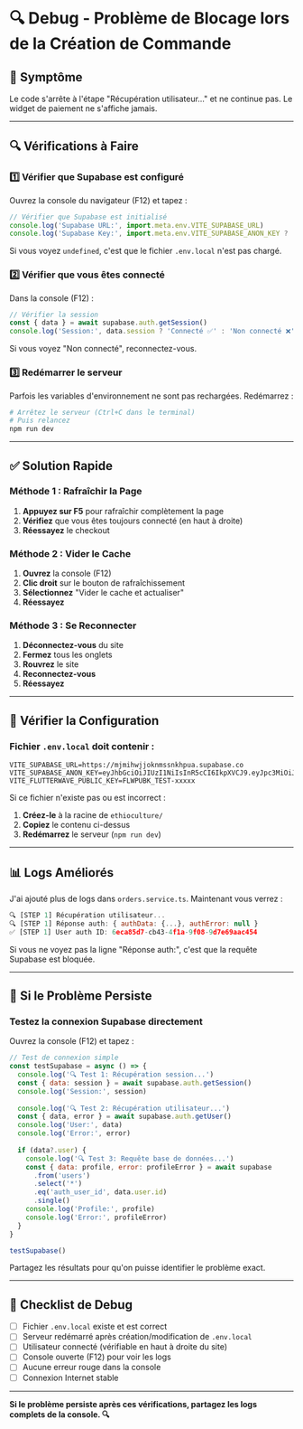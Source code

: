 # 🔍 Debug - Problème de Blocage lors de la Création de Commande

## 🐛 Symptôme

Le code s'arrête à l'étape "Récupération utilisateur..." et ne continue pas. Le widget de paiement ne s'affiche jamais.

---

## 🔍 Vérifications à Faire

### 1️⃣ Vérifier que Supabase est configuré

Ouvrez la console du navigateur (F12) et tapez :

```javascript
// Vérifier que Supabase est initialisé
console.log('Supabase URL:', import.meta.env.VITE_SUPABASE_URL)
console.log('Supabase Key:', import.meta.env.VITE_SUPABASE_ANON_KEY ? 'Configuré ✅' : 'Manquant ❌')
```

Si vous voyez `undefined`, c'est que le fichier `.env.local` n'est pas chargé.

### 2️⃣ Vérifier que vous êtes connecté

Dans la console (F12) :

```javascript
// Vérifier la session
const { data } = await supabase.auth.getSession()
console.log('Session:', data.session ? 'Connecté ✅' : 'Non connecté ❌')
```

Si vous voyez "Non connecté", reconnectez-vous.

### 3️⃣ Redémarrer le serveur

Parfois les variables d'environnement ne sont pas rechargées. Redémarrez :

```bash
# Arrêtez le serveur (Ctrl+C dans le terminal)
# Puis relancez
npm run dev
```

---

## ✅ Solution Rapide

### Méthode 1 : Rafraîchir la Page

1. **Appuyez sur F5** pour rafraîchir complètement la page
2. **Vérifiez** que vous êtes toujours connecté (en haut à droite)
3. **Réessayez** le checkout

### Méthode 2 : Vider le Cache

1. **Ouvrez** la console (F12)
2. **Clic droit** sur le bouton de rafraîchissement
3. **Sélectionnez** "Vider le cache et actualiser"
4. **Réessayez**

### Méthode 3 : Se Reconnecter

1. **Déconnectez-vous** du site
2. **Fermez** tous les onglets
3. **Rouvrez** le site
4. **Reconnectez-vous**
5. **Réessayez**

---

## 🔧 Vérifier la Configuration

### Fichier `.env.local` doit contenir :

```env
VITE_SUPABASE_URL=https://mjmihwjjoknmssnkhpua.supabase.co
VITE_SUPABASE_ANON_KEY=eyJhbGciOiJIUzI1NiIsInR5cCI6IkpXVCJ9.eyJpc3MiOiJzdXBhYmFzZSIsInJlZiI6Im1qbWlod2pqb2tubXNzbmtocHVhIiwicm9sZSI6ImFub24iLCJpYXQiOjE3MzI4MDI5NzcsImV4cCI6MjA0ODM3ODk3N30.nT_KjQ3d2tg5yREYNWmXmyIqSFvmQKqkDTkVm_bjJso
VITE_FLUTTERWAVE_PUBLIC_KEY=FLWPUBK_TEST-xxxxx
```

Si ce fichier n'existe pas ou est incorrect :
1. **Créez-le** à la racine de `ethioculture/`
2. **Copiez** le contenu ci-dessus
3. **Redémarrez** le serveur (`npm run dev`)

---

## 📊 Logs Améliorés

J'ai ajouté plus de logs dans `orders.service.ts`. Maintenant vous verrez :

```javascript
🔍 [STEP 1] Récupération utilisateur...
🔍 [STEP 1] Réponse auth: { authData: {...}, authError: null }
✅ [STEP 1] User auth ID: 6eca85d7-cb43-4f1a-9f08-9d7e69aac454
```

Si vous ne voyez pas la ligne "Réponse auth:", c'est que la requête Supabase est bloquée.

---

## 🚨 Si le Problème Persiste

### Testez la connexion Supabase directement

Ouvrez la console (F12) et tapez :

```javascript
// Test de connexion simple
const testSupabase = async () => {
  console.log('🔍 Test 1: Récupération session...')
  const { data: session } = await supabase.auth.getSession()
  console.log('Session:', session)
  
  console.log('🔍 Test 2: Récupération utilisateur...')
  const { data, error } = await supabase.auth.getUser()
  console.log('User:', data)
  console.log('Error:', error)
  
  if (data?.user) {
    console.log('🔍 Test 3: Requête base de données...')
    const { data: profile, error: profileError } = await supabase
      .from('users')
      .select('*')
      .eq('auth_user_id', data.user.id)
      .single()
    console.log('Profile:', profile)
    console.log('Error:', profileError)
  }
}

testSupabase()
```

Partagez les résultats pour qu'on puisse identifier le problème exact.

---

## 🎯 Checklist de Debug

- [ ] Fichier `.env.local` existe et est correct
- [ ] Serveur redémarré après création/modification de `.env.local`
- [ ] Utilisateur connecté (vérifiable en haut à droite du site)
- [ ] Console ouverte (F12) pour voir les logs
- [ ] Aucune erreur rouge dans la console
- [ ] Connexion Internet stable

---

**Si le problème persiste après ces vérifications, partagez les logs complets de la console. 🔍**

